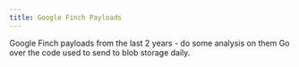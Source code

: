 ```yaml
---
title: Google Finch Payloads
---
```


Google Finch payloads from the last 2 years - do some analysis on them
Go over the code used to send to blob storage daily.
